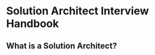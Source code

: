 [](https://github.com/nclsprsn/solution-architect-interview-handbook/workflows/Build/badge.svg)

# Solution Architect Interview Handbook

## What is a Solution Architect?



 
